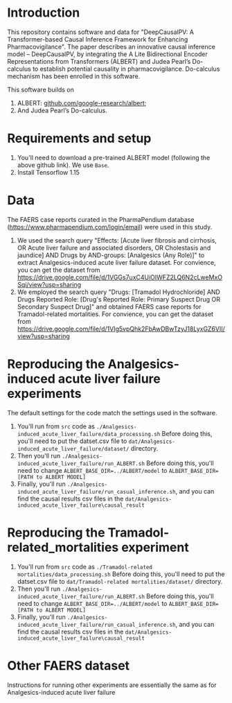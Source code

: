 # Introduction

This repository contains software and data for "DeepCausalPV: A Transformer-based Causal Inference Framework for Enhancing Pharmacovigilance".
The paper describes an innovative causal inference model – DeepCausalPV, by integrating the A Lite Bidirectional Encoder Representations from Transformers (ALBERT)
 and Judea Pearl’s Do-calculus to establish potential causality in pharmacovigilance. Do-calculus mechanism has been enrolled in this software.

This software builds on
1. ALBERT: [github.com/google-research/albert](https://github.com/google-research/albert);
2. And Judea Pearl’s Do-calculus. 


# Requirements and setup

1. You'll need to download a pre-trained ALBERT model (following the above github link). We use `Base`.
2. Install Tensorflow 1.15

# Data

The FAERS case reports curated in the PharmaPendium database (https://www.pharmapendium.com/login/email) were used in this study.
1. We used the search query "Effects: [Acute liver fibrosis and cirrhosis, OR Acute liver failure and associated disorders, OR Cholestasis and jaundice]
 AND Drugs by AND-groups: [Analgesics (Any Role)]" to extract Analgesics-induced acute liver failure dataset.
For convience, you can get the dataset from https://drive.google.com/file/d/1VGGs7uxC4UiOIWFZ2LQ6N2cLweMxOSqi/view?usp=sharing
2. We employed the search query "Drugs: [Tramadol Hydrochloride] 
AND Drugs Reported Role: [Drug's Reported Role: Primary Suspect Drug OR Secondary Suspect Drug]"
 and obtained FAERS case reports for Tramadol-related mortalities.
For convience, you can get the dataset from https://drive.google.com/file/d/1VIg5vpQhk2FbAwDBwTzyJ18LyxGZ6VII/view?usp=sharing

# Reproducing the Analgesics-induced acute liver failure experiments

The default settings for the code match the settings used in the software.

1. You'll run from `src` code as 
`./Analgesics-induced_acute_liver_failure/data_processing.sh`
Before doing this, you'll need to put the datset.csv file to `dat/Analgesics-induced_acute_liver_failure/dataset/` directory.
2. Then you'll run `./Analgesics-induced_acute_liver_failure/run_ALBERT.sh`
Before doing this, you'll need to change `ALBERT_BASE_DIR=../ALBERT/model` to `ALBERT_BASE_DIR=[PATH to ALBERT MODEL]`
3. Finally, you'll run `./Analgesics-induced_acute_liver_failure/run_casual_inference.sh`, and you can find the causal results csv files in the `dat/Analgesics-induced_acute_liver_failure\causal_result`


# Reproducing the Tramadol-related_mortalities experiment

1. You'll run from `src` code as 
`./Tramadol-related mortalities/data_processing.sh`
Before doing this, you'll need to put the datset.csv file to `dat/Tramadol-related mortalities/dataset/` directory.
2. Then you'll run `./Analgesics-induced_acute_liver_failure/run_ALBERT.sh`
Before doing this, you'll need to change `ALBERT_BASE_DIR=../ALBERT/model` to `ALBERT_BASE_DIR=[PATH to ALBERT MODEL]`
3. Finally, you'll run `./Analgesics-induced_acute_liver_failure/run_casual_inference.sh`, and you can find the causal results csv files in the `dat/Analgesics-induced_acute_liver_failure\causal_result`

# Other FAERS dataset
Instructions for running other experiments are essentially the same as for Analgesics-induced acute liver failure



